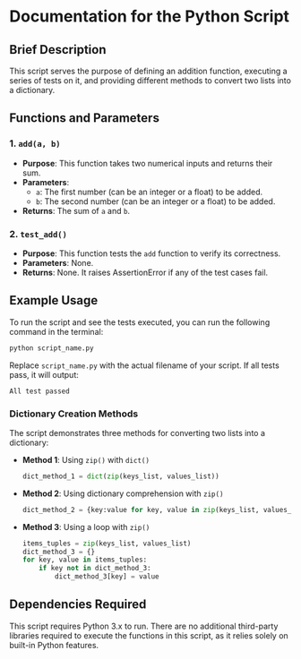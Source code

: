 # Documentation for the Python Script

## Brief Description
This script serves the purpose of defining an addition function, executing a series of tests on it, and providing different methods to convert two lists into a dictionary.

## Functions and Parameters

### 1. `add(a, b)`
- **Purpose**: This function takes two numerical inputs and returns their sum.
- **Parameters**:
  - `a`: The first number (can be an integer or a float) to be added.
  - `b`: The second number (can be an integer or a float) to be added.
- **Returns**: The sum of `a` and `b`.

### 2. `test_add()`
- **Purpose**: This function tests the `add` function to verify its correctness.
- **Parameters**: None.
- **Returns**: None. It raises AssertionError if any of the test cases fail.

## Example Usage
To run the script and see the tests executed, you can run the following command in the terminal:

```bash
python script_name.py
```

Replace `script_name.py` with the actual filename of your script. If all tests pass, it will output:

```
All test passed
```

### Dictionary Creation Methods
The script demonstrates three methods for converting two lists into a dictionary:
- **Method 1**: Using `zip()` with `dict()`
    ```python
    dict_method_1 = dict(zip(keys_list, values_list))
    ```

- **Method 2**: Using dictionary comprehension with `zip()`
    ```python
    dict_method_2 = {key:value for key, value in zip(keys_list, values_list)}
    ```

- **Method 3**: Using a loop with `zip()`
    ```python
    items_tuples = zip(keys_list, values_list)
    dict_method_3 = {}
    for key, value in items_tuples:
        if key not in dict_method_3:
            dict_method_3[key] = value
    ```

## Dependencies Required
This script requires Python 3.x to run. There are no additional third-party libraries required to execute the functions in this script, as it relies solely on built-in Python features.